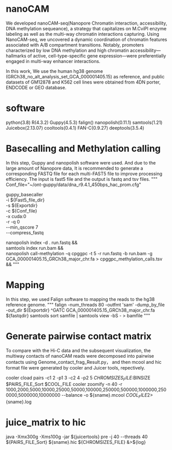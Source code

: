 # nanoCAM
We developed nanoCAM-seq(Nanopore Chromatin interaction, accessibility, DNA methylation sequeance), a strategy that capitalizes on M.CviPI enzyme labeling as well as the multi-way chromatin interactions capturing. Using NanoCAM-seq, we uncovered a dynamic coordination of chromatin features associated with A/B compartment transitions. Notably, promoters characterized by low DNA methylation and high chromatin accessibility—hallmarks of active, cell-type-specific gene expression—were preferentially engaged in multi-way enhancer interactions.

In this work, We use the human hg38 genome (GRCh38_no_alt_analysis_set_GCA_000001405.15) as reference, and public datasets of GM12878 and K562 cell lines were obtained from 4DN porter, ENDCODE or GEO database.
# software
python(3.8)
R(4.3.2)
Guppy(4.5.3)
falign()
nanopolish(0.11.1)
samtools(1.21)
Juicebox(2.13.07)
cooltools(0.4.1)
FAN-C(0.9.27)
deeptools(3.5.4)
# Basecalling and Methylation calling
In this step, Guppy and nanopolish software were used. And due to the large amount of Nanopore data, It is recommended to generate a corresponding FASTQ file for each multi-FAST5 file to improve processing efficiency. The input is fast5 file and the output is fastq and tsv files.
"""
Conf_file="~/ont-guppy/data/dna_r9.4.1_450bps_hac_prom.cfg"

guppy_basecaller \
-i ${Fast5_file_dir} \
-s ${Exportdir} \
-c ${Conf_file}  \
-x cuda:0 \
-r -q 0 \
--min_qscore 7 \
--compress_fastq

nanopolish  index -d . run.fastq && \
samtools index run.bam && \
nanopolish call-methylation -q cpggpc -t 5 -r run.fastq -b run.bam -g GCA_000001405.15_GRCh38_major_chr.fa  > cpggpc_methylation_calls.tsv &&
"""
# Mapping
In this step, we used Falign software to mapping the reads to the hg38 reference genome.
"""
falign -num_threads 80 -outfmt 'sam' -dump_by_file -out_dir ${Exportdir} ^GATC GCA_000001405.15_GRCh38_major_chr.fa ${fastqdir}
samtools sort samfile | samtools view -bS - > bamfile
"""
# Generate pairwise contact matrix
To compare with the Hi-C data and the subsequent visualization, the multiway contacts of nanoCAM reads were decomposed into pairwise contacts using Genome_contact_frag_Result.py， and then mcool and hic format file were generated by cooler and Juicer tools, repectively.

cooler cload pairs -c1 2 -p1 3 -c2 4 -p2 5 $CHROMSIZES_FILE:$BINSIZE $PAIRS_FILE_Sort $COOL_FILE
cooler zoomify -n 40 -r 1000,2000,5000,10000,25000,50000,100000,250000,500000,1000000,2500000,5000000,10000000 --balance -o ${sname}.mcool $COOL_FILE 2>${sname}.log

# juice_matrix to hic
java -Xmx300g -Xms100g -jar ${juicertools} pre -j 40 --threads 40 ${PAIRS_FILE_Sort} ${sname}.hic ${CHROMSIZES_FILE}  &>${log}
